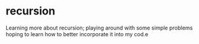 recursion
=========

Learning more about recursion; playing around with some simple problems hoping to learn how to better incorporate it into my cod.e 
